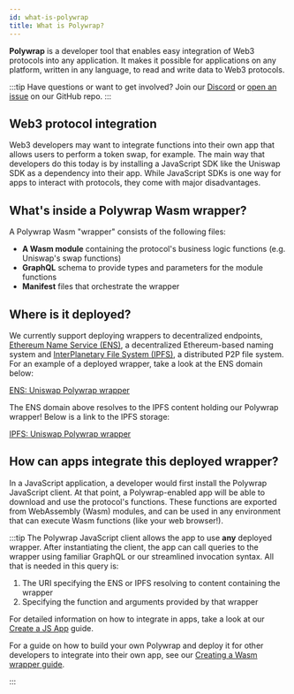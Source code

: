 ```yaml
---
id: what-is-polywrap
title: What is Polywrap?
---
```


**Polywrap** is a developer tool that enables easy integration of Web3 protocols into any application. It makes it possible for applications on any platform, written in any language, to read and write data to Web3 protocols.

:::tip
Have questions or want to get involved? Join our [Discord](https://discord.com/invite/Z5m88a5qWu) or [open an issue](https://github.com/polywrap/monorepo/issues) on our GitHub repo.
:::

## Web3 protocol integration

Web3 developers may want to integrate functions into their own app that allows users to perform a token swap, for example. The main way that developers do this today is by installing a JavaScript SDK like the Uniswap SDK as a dependency into their app. While JavaScript SDKs is one way for apps to interact with protocols, they come with major disadvantages.

## What's inside a Polywrap Wasm wrapper?

A Polywrap Wasm "wrapper" consists of the following files:

- **A Wasm module** containing the protocol's business logic functions (e.g. Uniswap's swap functions)
- **GraphQL** schema to provide types and parameters for the module functions
- **Manifest** files that orchestrate the wrapper

## Where is it deployed?

We currently support deploying wrappers to decentralized endpoints, [Ethereum Name Service (ENS)](https://ens.domains/), a decentralized Ethereum-based naming system and [InterPlanetary File System (IPFS)](https://ipfs.io/), a distributed P2P file system. For an example of a deployed wrapper, take a look at the ENS domain below:

[ENS: Uniswap Polywrap wrapper](https://app.ens.domains/name/v2.uniswap.web3api.eth)

The ENS domain above resolves to the IPFS content holding our Polywrap wrapper! Below is a link to the IPFS storage:

[IPFS: Uniswap Polywrap wrapper](https://bafybeifwqlolknl7yvth452s63ujnx45xypgxaisbbgdb6izqjyfvn4igy.ipfs.dweb.link/)

## How can apps integrate this deployed wrapper?

In a JavaScript application, a developer would first install the Polywrap JavaScript client. At that point, a Polywrap-enabled app will be able to download and use the protocol's functions. These functions are exported from WebAssembly (Wasm) modules, and can be used in any environment that can execute Wasm functions (like your web browser!).

:::tip
The Polywrap JavaScript client allows the app to use **any** deployed wrapper. After instantiating the client, the app can call queries to the wrapper using familiar GraphQL or our streamlined invocation syntax. All that is needed in this query is:

1. The URI specifying the ENS or IPFS resolving to content containing the wrapper
2. Specifying the function and arguments provided by that wrapper

For detailed information on how to integrate in apps, take a look at our [Create a JS App](../../quick-start/create-js-app/install-client) guide.

For a guide on how to build your own Polywrap and deploy it for other developers to integrate into their own app, see our [Creating a Wasm wrapper guide](../../quick-start/create-wasm-wrappers/project-setup).

:::

